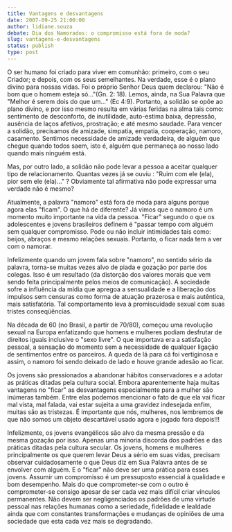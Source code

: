 ```yaml
---
title: Vantagens e desvantagens
date: 2007-09-25 21:00:00
author: lidiane.souza
debate: Dia dos Namorados: o compromisso está fora de moda?
slug: vantagens-e-desvantagens
status: publish 
type: post
---
```


O ser humano foi criado para viver em comunhão: primeiro, com o seu Criador; e depois, com os seus semelhantes. Na verdade, esse é o plano divino para nossas vidas. Foi o próprio Senhor Deus quem declarou: "Não é bom que o homem esteja só..."(Gn. 2: 18). Lemos, ainda, na Sua Palavra que "Melhor é serem dois do que um..." (Ec 4:9). Portanto, a solidão se opõe ao plano divino, e por isso mesmo resulta em várias feridas na alma tais como: sentimento de desconforto, de inutilidade, auto-estima baixa, depressão, ausência de laços afetivos, prostração; e até mesmo saudade. Para vencer a solidão, precisamos de amizade, simpatia, empatia, cooperação, namoro, casamento. Sentimos necessidade de amizade verdadeira, de alguém que chegue quando todos saem, isto é, alguém que permaneça ao nosso lado quando mais ninguém está.


Mas, por outro lado, a solidão não pode levar a pessoa a aceitar qualquer tipo de relacionamento. Quantas vezes já se ouviu : "Ruim com ele (ela), pior sem ele (ela)..." ? Obviamente tal afirmativa não pode expressar uma verdade não é mesmo?


Atualmente, a palavra "namoro" está fora de moda para alguns porque agora elas "ficam". O que há de diferente? Já vimos que o namoro é um momento muito importante na vida da pessoa. "Ficar" segundo o que os adolescentes e jovens brasileiros definem é "passar tempo com alguém sem qualquer compromisso. Pode ou não incluir intimidades tais como: beijos, abraços e mesmo relações sexuais. Portanto, o ficar nada tem a ver com o namorar.


Infelizmente quando um jovem fala sobre "namoro", no sentido sério da palavra, torna-se muitas vezes alvo de piada e gozação por parte dos colegas. Isso é um resultado (da distorção dos valores morais que vem sendo feita principalmente pelos meios de comunicação). A sociedade sofre a influência da mídia que apregoa a sensualidade e a liberação dos impulsos sem censuras como forma de atuação prazerosa e mais autêntica, mais satisfatória. Tal comportamento leva à promiscuidade sexual com suas tristes conseqüências.


Na década de 60 (no Brasil, a partir de 70/80), começou uma revolução sexual na Europa enfatizando que homens e mulheres podiam desfrutar de direitos iguais inclusive o "sexo livre". O que importava era a satisfação pessoal, a sensação do momento sem a necessidade de qualquer ligação de sentimentos entre os parceiros. A queda de lá para cá foi vertiginosa e assim, o namoro foi sendo deixado de lado e houve grande adesão ao ficar.


Os jovens são pressionados a abandonar hábitos conservadores e a adotar as práticas ditadas pela cultura social. Embora aparentemente haja muitas vantagens no "ficar" as desvantagens especialmente para a mulher são inúmeras também. Entre elas podemos mencionar o fato de que ela vai ficar mal vista, mal falada, vai estar sujeita a uma gravidez indesejada enfim, muitas são as tristezas. É importante que nós, mulheres, nos lembremos de que não somos um objeto descartável usado agora e jogado fora depois!!!


Infelizmente, os jovens evangélicos são alvo da mesma pressão e da mesma gozação por isso. Apenas uma minoria discorda dos padrões e das práticas ditadas pela cultura secular. Os jovens, homens e mulheres principalmente os que querem levar Deus a sério em suas vidas, precisam observar cuidadosamente o que Deus diz em Sua Palavra antes de se envolver com alguém. E o "ficar" não deve ser uma prática para esses jovens. Assumir um compromisso é um pressuposto essencial à qualidade e bom desempenho. Mais do que comprometer-se com o outro é comprometer-se consigo apesar de ser cada vez mais difícil criar vínculos permanentes. Não devem ser negligenciados os padrões de uma virtude pessoal nas relações humanas como a seriedade, fidelidade e lealdade ainda que com constantes transformações e mudanças de opiniões de uma sociedade que esta cada vez mais se degradando. 


